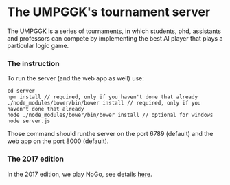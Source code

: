 # The UMPGGK's tournament server

The UMPGGK is a series of tournaments, in which students, phd, assistants and professors can compete by implementing the best AI player that plays a particular logic game.

### The instruction

To run the server (and the web app as well) use:
```
cd server
npm install // required, only if you haven't done that already
./node_modules/bower/bin/bower install // required, only if you haven't done that already
node ./node_modules/bower/bin/bower install // optional for windows
node server.js
```
Those command should runthe server on the port 6789 (default) and the web app on the port 8000 (default).


### The 2017 edition

In the 2017 edition, we play NoGo, see details [here](http://ii.us.edu.pl/umpggk2017/).
